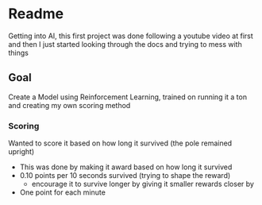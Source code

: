 # Readme
Getting into AI, this first project was done following a youtube video at first
and then I just started looking through the docs and trying to mess with things

## Goal 
Create a Model using Reinforcement Learning, trained on 
running it a ton and creating my own scoring method

### Scoring
Wanted to score it based on how long it survived (the pole remained upright)

- This was done by making it award based on how long it survived
- 0.10 points per 10 seconds survived (trying to shape the reward)
  - encourage it to survive longer by giving it smaller rewards closer by
- One point for each minute

